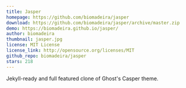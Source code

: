```yaml
---
title: Jasper
homepage: https://github.com/biomadeira/jasper
download: https://github.com/biomadeira/jasper/archive/master.zip
demo: https://biomadeira.github.io/jasper/
author: biomadeira
thumbnail: jasper.jpg
license: MIT License
license_link: http://opensource.org/licenses/MIT
github_repo: biomadeira/jasper
stars: 218
---
```


Jekyll-ready and full featured clone of Ghost's Casper theme.